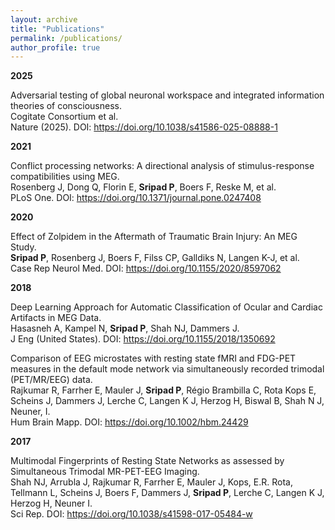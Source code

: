 ```yaml
---
layout: archive
title: "Publications"
permalink: /publications/
author_profile: true
---
```


**2025**

Adversarial testing of global neuronal workspace and integrated information theories of consciousness.<br>
Cogitate Consortium et al.<br>
Nature (2025). DOI: https://doi.org/10.1038/s41586-025-08888-1

**2021**

Conflict processing networks: A directional analysis of stimulus-response compatibilities using MEG. <br>
Rosenberg J, Dong Q, Florin E, **Sripad P**, Boers F, Reske M, et al. <br>
PLoS One. DOI: https://doi.org/10.1371/journal.pone.0247408

**2020**

Effect of Zolpidem in the Aftermath of Traumatic Brain Injury: An MEG Study.<br>
**Sripad P**, Rosenberg J, Boers F, Filss CP, Galldiks N, Langen K-J, et al.<br>
Case Rep Neurol Med. DOI: https://doi.org/10.1155/2020/8597062

**2018**

Deep Learning Approach for Automatic Classification of Ocular and Cardiac Artifacts in MEG Data.<br>
Hasasneh A, Kampel N, **Sripad P**, Shah NJ, Dammers J.<br>
J Eng (United States). DOI: https://doi.org/10.1155/2018/1350692

Comparison of EEG microstates with resting state fMRI and FDG-PET measures in the default mode network via simultaneously recorded trimodal (PET/MR/EEG) data.<br>
Rajkumar R, Farrher E, Mauler J, **Sripad P**, Régio Brambilla C, Rota Kops E, Scheins J, Dammers J, Lerche C, Langen K J, Herzog H, Biswal B, Shah N J, Neuner, I.<br>
Hum Brain Mapp. DOI: https://doi.org/10.1002/hbm.24429

**2017**

Multimodal Fingerprints of Resting State Networks as assessed by Simultaneous Trimodal MR-PET-EEG Imaging.<br>
Shah NJ, Arrubla J, Rajkumar R, Farrher E, Mauler J, Kops, E.R. Rota, Tellmann L, Scheins J, Boers F, Dammers J, **Sripad P**, Lerche C, Langen K J, Herzog H, Neuner I.<br>
Sci Rep. DOI: https://doi.org/10.1038/s41598-017-05484-w
